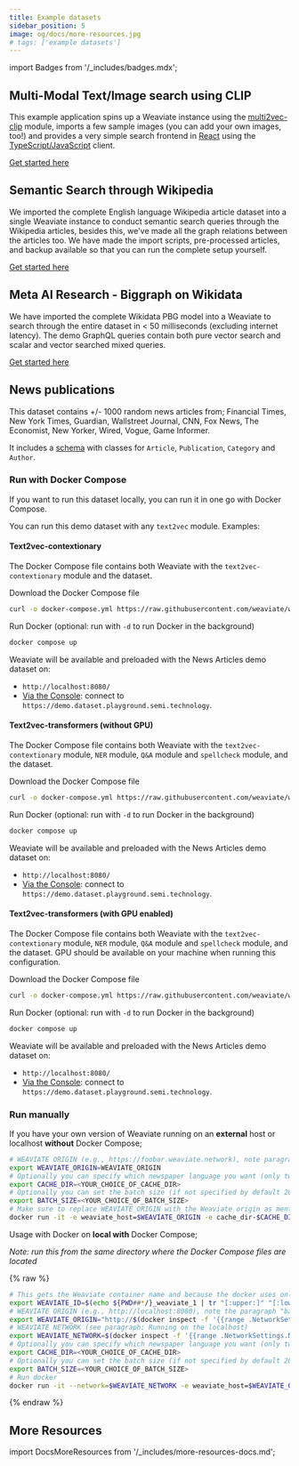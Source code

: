 ```yaml
---
title: Example datasets
sidebar_position: 5
image: og/docs/more-resources.jpg
# tags: ['example datasets']
---
```

import Badges from '/_includes/badges.mdx';

<Badges/>

## Multi-Modal Text/Image search using CLIP

This example application spins up a Weaviate instance using the
[multi2vec-clip](/developers/weaviate/modules/retriever-vectorizer-modules/multi2vec-clip.md)
module, imports a few sample images (you can add your own images, too!) and
provides a very simple search frontend in [React](https://reactjs.org/) using
the [TypeScript/JavaScript](/developers/weaviate/client-libraries/typescript.mdx) client.

[Get started here](https://github.com/weaviate/weaviate-examples/blob/main/clip-multi-modal-text-image-search/README.md)

## Semantic Search through Wikipedia

We imported the complete English language Wikipedia article dataset into a single Weaviate instance to conduct semantic search queries through the Wikipedia articles, besides this, we've made all the graph relations between the articles too. We have made the import scripts, pre-processed articles, and backup available so that you can run the complete setup yourself.

[Get started here](https://github.com/weaviate/semantic-search-through-Wikipedia-with-Weaviate)

## Meta AI Research - Biggraph on Wikidata

We have imported the complete Wikidata PBG model into a Weaviate to search through the entire dataset in < 50 milliseconds (excluding internet latency). The demo GraphQL queries contain both pure vector search and scalar and vector searched mixed queries.

[Get started here](https://github.com/weaviate/biggraph-wikidata-search-with-weaviate)

## News publications

This dataset contains +/- 1000 random news articles from; Financial Times, New York Times, Guardian, Wallstreet Journal, CNN, Fox News, The Economist, New Yorker, Wired, Vogue, Game Informer.

It includes a [schema](../tutorials/schema.md) with classes for `Article`, `Publication`, `Category` and `Author`.

### Run with Docker Compose

If you want to run this dataset locally, you can run it in one go with Docker Compose.

You can run this demo dataset with any `text2vec` module. Examples:

#### Text2vec-contextionary

The Docker Compose file contains both Weaviate with the `text2vec-contextionary` module and the dataset.

Download the Docker Compose file

```bash
curl -o docker-compose.yml https://raw.githubusercontent.com/weaviate/weaviate-examples/main/weaviate-contextionary-newspublications/docker-compose.yml
```

Run Docker (optional: run with `-d` to run Docker in the background)

```bash
docker compose up
```

Weaviate will be available and preloaded with the News Articles demo dataset on:

- `http://localhost:8080/`
- [Via the Console](https://console.weaviate.io): connect to `https://demo.dataset.playground.semi.technology`.

#### Text2vec-transformers (without GPU)

The Docker Compose file contains both Weaviate with the `text2vec-contextionary` module, `NER` module, `Q&A` module and `spellcheck` module, and the dataset.

Download the Docker Compose file

```bash
curl -o docker-compose.yml https://raw.githubusercontent.com/weaviate/weaviate-examples/main/weaviate-transformers-newspublications/docker-compose.yml
```

Run Docker (optional: run with `-d` to run Docker in the background)

```bash
docker compose up
```

Weaviate will be available and preloaded with the News Articles demo dataset on:

- `http://localhost:8080/`
- [Via the Console](https://console.weaviate.io): connect to `https://demo.dataset.playground.semi.technology`.

#### Text2vec-transformers (with GPU enabled)

The Docker Compose file contains both Weaviate with the `text2vec-contextionary` module, `NER` module, `Q&A` module and `spellcheck` module, and the dataset. GPU should be available on your machine when running this configuration.

Download the Docker Compose file

```bash
curl -o docker-compose.yml https://raw.githubusercontent.com/weaviate/weaviate-examples/main/weaviate-transformers-newspublications/docker-compose-gpu.yaml
```

Run Docker (optional: run with `-d` to run Docker in the background)

```bash
docker compose up
```

Weaviate will be available and preloaded with the News Articles demo dataset on:

- `http://localhost:8080/`
- [Via the Console](https://console.weaviate.io): connect to `https://demo.dataset.playground.semi.technology`.

### Run manually

If you have your own version of Weaviate running on an **external** host or localhost **without** Docker Compose;

```bash
# WEAVIATE ORIGIN (e.g., https://foobar.weaviate.network), note paragraph basics for setting the local IP
export WEAVIATE_ORIGIN=WEAVIATE_ORIGIN
# Optionally you can specify which newspaper language you want (only two options `cache-en` or `cache-nl`, if not specified by default it is `cache-en` )
export CACHE_DIR=<YOUR_CHOICE_OF_CACHE_DIR>
# Optionally you can set the batch size (if not specified by default 200)
export BATCH_SIZE=<YOUR_CHOICE_OF_BATCH_SIZE>
# Make sure to replace WEAVIATE_ORIGIN with the Weaviate origin as mentioned in the basics above
docker run -it -e weaviate_host=$WEAVIATE_ORIGIN -e cache_dir-$CACHE_DIR -e batch_size=$BATCH_SIZE semitechnologies/weaviate-demo-newspublications:latest

```

Usage with Docker on **local with** Docker Compose;

_Note: run this from the same directory where the Docker Compose files are located_

{% raw %}
```bash
# This gets the Weaviate container name and because the docker uses only lowercase we need to do it too (Can be found manually if 'tr' does not work for you)
export WEAVIATE_ID=$(echo ${PWD##*/}_weaviate_1 | tr "[:upper:]" "[:lower:]")
# WEAVIATE ORIGIN (e.g., http://localhost:8080), note the paragraph "basics" for setting the local IP
export WEAVIATE_ORIGIN="http://$(docker inspect -f '{{range .NetworkSettings.Networks}}{{.IPAddress}}{{end}}' $WEAVIATE_ID):8080"
# WEAVIATE NETWORK (see paragraph: Running on the localhost)
export WEAVIATE_NETWORK=$(docker inspect -f '{{range .NetworkSettings.Networks}}{{.NetworkID}}{{end}}' $WEAVIATE_ID)
# Optionally you can specify which newspaper language you want (only two options `cache-en` or `cache-nl`, if not specified by default it is `cache-en` )
export CACHE_DIR=<YOUR_CHOICE_OF_CACHE_DIR>
# Optionally you can set the batch size (if not specified by default 200)
export BATCH_SIZE=<YOUR_CHOICE_OF_BATCH_SIZE>
# Run docker
docker run -it --network=$WEAVIATE_NETWORK -e weaviate_host=$WEAVIATE_ORIGIN -e cache_dir-$CACHE_DIR -e batch_size=$BATCH_SIZE  semitechnologies/weaviate-demo-newspublications:latest
```
{% endraw %}

## More Resources

import DocsMoreResources from '/_includes/more-resources-docs.md';

<DocsMoreResources />
